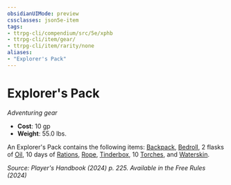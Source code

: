 ```yaml
---
obsidianUIMode: preview
cssclasses: json5e-item
tags:
- ttrpg-cli/compendium/src/5e/xphb
- ttrpg-cli/item/gear/
- ttrpg-cli/item/rarity/none
aliases: 
- "Explorer's Pack"
---
```

# Explorer's Pack
*Adventuring gear*  


- **Cost**: 10 gp
- **Weight**: 55.0 lbs.

An Explorer's Pack contains the following items: [Backpack](2-Mechanics/CLI/items/backpack-xphb.md), [Bedroll](2-Mechanics/CLI/items/bedroll-xphb.md), 2 flasks of [Oil](2-Mechanics/CLI/items/oil-xphb.md), 10 days of [Rations](2-Mechanics/CLI/items/rations-xphb.md), [Rope](2-Mechanics/CLI/items/rope-xphb.md), [Tinderbox](2-Mechanics/CLI/items/tinderbox-xphb.md), 10 [Torches](2-Mechanics/CLI/items/torch-xphb.md), and [Waterskin](2-Mechanics/CLI/items/waterskin-xphb.md).

*Source: Player's Handbook (2024) p. 225. Available in the Free Rules (2024)*